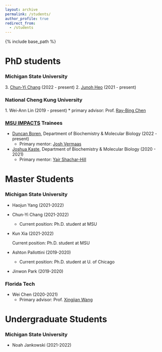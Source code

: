 ```yaml
---
layout: archive
permalink: /students/
author_profile: true
redirect_from:
  - /students
---
```


{% include base_path %}

PhD students
======

### Michigan State University

3\. [Chun-Yi Chang](https://stt.natsci.msu.edu/directory/tas-doctoral/chun-yi-chang/) (2022 -  present)
2\. [Junoh Heo](https://stt.natsci.msu.edu/directory/tas-doctoral/junoh-heo/) (2021 -  present)

### National Cheng Kung University

1\. Wei-Ann Lin (2019 -  present) 
    * primary advisor: Prof. [Ray-Bing Chen](https://sites.google.com/view/ray-bingchenswebsite/home)

### [MSU IMPACTS](https://impacts.natsci.msu.edu/) Trainees

* [Duncan Boren](https://mps.natsci.msu.edu/research-people/students/duncan-boren/), Department of Biochemistry & Molecular Biology (2022 -  present) 
    * Primary mentor: [Josh Vermaas](https://prl.natsci.msu.edu/people/faculty/josh-vermaas/)
* [Joshua Kaste](https://bmb.natsci.msu.edu/graduate-students/bmb-graduate-students/joshua-kaste/), Department of Biochemistry & Molecular Biology (2020 -  2021) 
    * Primary mentor: [Yair Shachar-Hill](https://plantbiology.natsci.msu.edu/directory/yair-shachar-hill/)


  
Master Students
======

### Michigan State University

* Haojun Yang  (2021-2022)
* Chun-Yi Chang (2021-2022)
    * Current position: Ph.D. student at MSU
* Kun Xia (2021-2022) 
    
    Current position: Ph.D. student at MSU
* Ashton Pallottini (2019-2020)
    * Current position: Ph.D. student at U. of Chicago
* Jinwon Park (2019-2020)

### Florida Tech

* Wei Chen (2020-2021)
    * Primary advisor: Prof. [Xingjian Wang](https://www.depe.tsinghua.edu.cn/depeen/info/1297/1261.htm)

Undergraduate Students
======

### Michigan State University

* Noah Jankowski (2021-2022)
